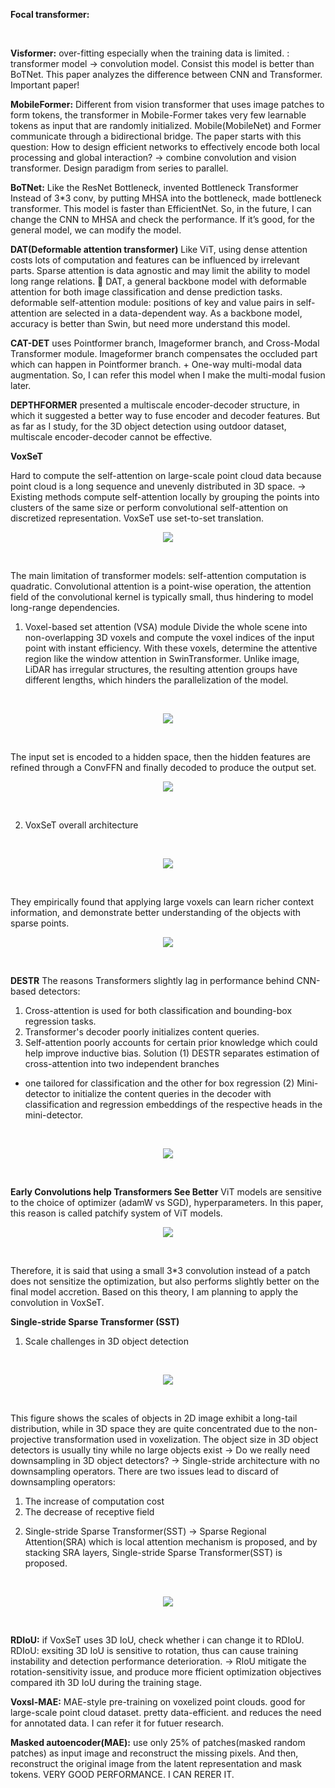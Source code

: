 **Focal transformer:**

<br/>

**Visformer:**
over-fitting especially when the training data is limited.
: transformer model -> convolution model.
Consist this model is better than BoTNet. This paper analyzes the difference between CNN and Transformer. Important paper!
<br/>

**MobileFormer:** Different from vision transformer that uses image patches to form tokens, the transformer in Mobile-Former takes very few learnable tokens as input that are randomly initialized.
Mobile(MobileNet) and Former communicate through a bidirectional bridge.
The paper starts with this question: How to design efficient networks to effectively encode both local processing and global interaction? -> combine convolution and vision transformer. Design paradigm from series to parallel.
<br/>

**BoTNet:** Like the ResNet Bottleneck, invented Bottleneck Transformer
Instead of 3*3 conv, by putting MHSA into the bottleneck, made bottleneck transformer.
This model is faster than EfficientNet. So, in the future, I can change the CNN to MHSA and check the performance. If it’s good, for the general model, we can modify the model.
<br/>

**DAT(Deformable attention transformer)**
Like ViT, using dense attention costs lots of computation and features can be influenced by irrelevant parts. Sparse attention is data agnostic and may limit the ability to model long range relations.
	DAT, a general backbone model with deformable attention for both image classification and dense prediction tasks. deformable self-attention module: positions of key and value pairs in self-attention are selected in a data-dependent way. 
As a backbone model, accuracy is better than Swin, but need more understand this model.
<br/>

**CAT-DET** uses Pointformer branch, Imageformer branch, and Cross-Modal Transformer module. Imageformer branch compensates the occluded part which can happen in Pointformer branch. + One-way multi-modal data augmentation. 
So, I can refer this model when I make the multi-modal fusion later. 
<br/>

**DEPTHFORMER** presented a multiscale encoder-decoder structure, in which it suggested a better way to fuse encoder and decoder features. But as far as I study, for the 3D object detection using outdoor dataset, multiscale encoder-decoder cannot be effective. 
<br/>

**VoxSeT**
<br/>

Hard to compute the self-attention on large-scale point cloud data because point cloud is a long sequence and unevenly distributed in 3D space. -> Existing methods compute self-attention locally by grouping the points into clusters of the same size or perform convolutional self-attention on discretized representation. VoxSeT use set-to-set translation. 
<br/>

<p align="center"><img src="https://user-images.githubusercontent.com/65759092/180611350-a76f51e1-54f4-4c7c-9e88-57154d9ff457.png"></p>
<br/>

The main limitation of transformer models: self-attention computation is quadratic.
Convolutional attention is a point-wise operation, the attention field of the convolutional kernel is typically small, thus hindering to model long-range dependencies.
1.	Voxel-based set attention (VSA) module
Divide the whole scene into non-overlapping 3D voxels and compute the voxel indices of the input point with instant efficiency. With these voxels, determine the attentive region like the window attention in SwinTransformer. Unlike image, LiDAR has irregular structures, the resulting attention groups have different lengths, which hinders the parallelization of the model.
<br/>

<p align="center"><img src="https://user-images.githubusercontent.com/65759092/180611390-1744e17e-fa7b-4757-9445-7a23b7833154.png"></p>
<br/>

The input set is encoded to a hidden space, then the hidden features are refined through a ConvFFN and finally decoded to produce the output set.
<br/>

<p align = "center"><img src="https://user-images.githubusercontent.com/65759092/180611390-1744e17e-fa7b-4757-9445-7a23b7833154.png"></p>
<br/>

2.	VoxSeT overall architecture
<br/>

<p align = "center"><img src="https://user-images.githubusercontent.com/65759092/180611408-00cfd057-8933-40f6-8ae9-2bc48b1bfeb1.png"></p>
<br/>

They empirically found that applying large voxels can learn richer context information, and demonstrate better understanding of the objects with sparse points.
<br/>

<p align = "center"><img src="https://user-images.githubusercontent.com/65759092/180611414-261fb491-9773-46e9-8a0c-a7f50fd6546c.png"></p>
<br/>

**DESTR**
The reasons Transformers slightly lag in performance behind CNN-based detectors:
1) Cross-attention is used for both classification and bounding-box regression tasks.
2) Transformer's decoder poorly initializes content queries.
3) Self-attention poorly accounts for certain prior knowledge which could help improve inductive bias.
Solution 
(1) DESTR separates estimation of cross-attention into two independent branches 
- one tailored for classification and the other for box regression
(2) Mini-detector to initialize the content queries in the decoder with classification and regression embeddings of the respective heads in the mini-detector.
<br/>

<p align="center"><img src="https://user-images.githubusercontent.com/65759092/180611311-cd0db086-bb70-40b3-9f8d-ca7883f3fb89.png"></p>
<br/>

**Early Convolutions help Transformers See Better**
ViT models are sensitive to the choice of optimizer (adamW vs SGD), hyperparameters. In this paper, this reason is called patchify system of ViT models. 
<br/>

<p align="center"><img src="https://user-images.githubusercontent.com/65759092/180611243-ff6bb90a-be85-429f-ab3f-37aef91bec09.png"></p>
<br/>

Therefore, it is said that using a small 3*3 convolution instead of a patch does not sensitize the optimization, but also performs slightly better on the final model accretion.
Based on this theory, I am planning to apply the convolution in VoxSeT.
<br/>

**Single-stride Sparse Transformer (SST)**
1.	Scale challenges in 3D object detection
<br/>

<p align="center"><img src="https://user-images.githubusercontent.com/65759092/180610854-851a486c-629f-45c0-ab62-679a33322c54.png"></p>
<br/>

This figure shows the scales of objects in 2D image exhibit a long-tail distribution, while in 3D space they are quite concentrated due to the non-projective transformation used in voxelization. 
The object size in 3D object detectors is usually tiny while no large objects exist
->	Do we really need downsampling in 3D object detectors?
->	Single-stride architecture with no downsampling operators. 
There are two issues lead to discard of downsampling operators:
1)	The increase of computation cost
2)	The decrease of receptive field
2.	Single-stride Sparse Transformer(SST)
->	Sparse Regional Attention(SRA) which is local attention mechanism is proposed, and by stacking SRA layers, Single-stride Sparse Transformer(SST) is proposed. 
<br/>

<p align="center"><img src="https://user-images.githubusercontent.com/65759092/180611041-15973bb0-c966-4970-818f-e51a99b56c87.png"></p>
<br/>

**RDIoU:** if VoxSeT uses 3D IoU, check whether i can change it to RDIoU.
RDIoU: exsiting 3D IoU is sensitive to rotation, thus can cause training instability and detection performance deterioration.
-> RIoU mitigate the rotation-sensitivity issue, and produce more fficient optimization objectives compared ith 3D IoU during the training stage.
<br/>

**Voxsl-MAE:** MAE-style pre-training on voxelized point clouds. good for large-scale point cloud dataset.
pretty data-efficient. and reduces the need for annotated data. I can refer it for futuer research.
<br/>

**Masked autoencoder(MAE):** use only 25% of patches(masked random patches) as input image and reconstruct the missing pixels.
And then, reconstruct the original image from the latent representation and mask tokens.
VERY GOOD PERFORMANCE. I CAN RERER IT.
